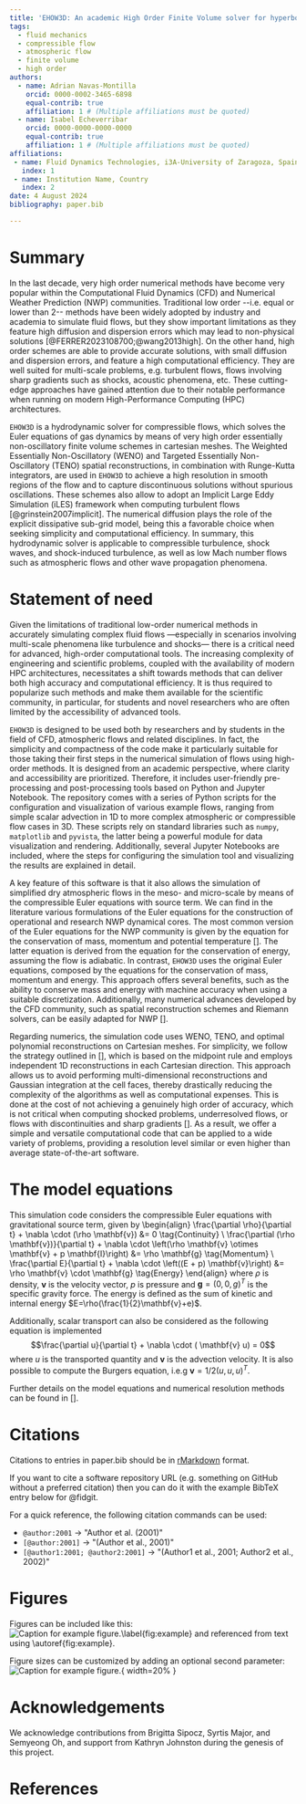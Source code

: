 ```yaml
---
title: 'EHOW3D: An academic High Order Finite Volume solver for hyperbolic problems'
tags:
  - fluid mechanics
  - compressible flow
  - atmospheric flow
  - finite volume
  - high order
authors:
  - name: Adrian Navas-Montilla
    orcid: 0000-0002-3465-6898
    equal-contrib: true
    affiliation: 1 # (Multiple affiliations must be quoted)
  - name: Isabel Echeverribar
    orcid: 0000-0000-0000-0000
    equal-contrib: true
    affiliation: 1 # (Multiple affiliations must be quoted)
affiliations:
 - name: Fluid Dynamics Technologies, i3A-University of Zaragoza, Spain
   index: 1
 - name: Institution Name, Country
   index: 2
date: 4 August 2024
bibliography: paper.bib

---
```


# Summary

In the last decade, very high order numerical methods have become very popular within the Computational Fluid Dynamics (CFD) and Numerical Weather Prediction (NWP) communities. Traditional low order --i.e. equal or lower than 2-- methods have been widely adopted by industry and academia to simulate fluid flows, but they show important limitations as they feature high diffusion and dispersion errors which may lead to non-physical solutions [@FERRER2023108700;@wang2013high]. On the other hand, high order schemes are able to provide accurate solutions, with small diffusion and dispersion errors, and feature a high computational efficiency. They are well suited for multi-scale problems, e.g. turbulent flows, flows involving sharp gradients such as shocks, acoustic phenomena, etc. These cutting-edge approaches have gained attention due to their notable performance when running on modern High-Performance Computing (HPC) architectures.


`EHOW3D` is a hydrodynamic solver for compressible flows, which solves the Euler equations of gas dynamics by means of very high order essentially non-oscillatory finite volume schemes in cartesian meshes. The Weighted Essentially Non-Oscillatory (WENO) and Targeted Essentially Non-Oscillatory (TENO) spatial reconstructions, in combination with Runge-Kutta integrators, are used in `EHOW3D` to achieve a high resolution in smooth regions of the flow and to capture discontinuous solutions without spurious oscillations. These schemes also allow to adopt an Implicit Large Eddy Simulation (iLES) framework when computing turbulent flows [@grinstein2007implicit]. The numerical diffusion plays the role of the explicit dissipative sub-grid model, being this a favorable choice when seeking simplicity and computational efficiency. In summary, this hydrodynamic solver is applicable to compressible turbulence, shock waves, and shock-induced turbulence, as well as low Mach number flows such as atmospheric flows and other wave propagation phenomena.

 

# Statement of need

Given the limitations of traditional low-order numerical methods in accurately simulating complex fluid flows —especially in scenarios involving multi-scale phenomena like turbulence and shocks— there is a critical need for advanced, high-order computational tools. The increasing complexity of engineering and scientific problems, coupled with the availability of modern HPC architectures, necessitates a shift towards methods that can deliver both high accuracy and computational efficiency. It is thus required to popularize such methods and make them available for the scientific community, in particular, for students and novel researchers who are often limited by the accessibility of advanced tools.

`EHOW3D` is designed to be used both by researchers and by students in the field of CFD, atmospheric flows and related disciplines. In fact, the simplicity and compactness of the code make it particularly suitable for those taking their first steps in the numerical simulation of flows using high-order methods. It is designed from an academic perspective, where clarity and accessibility are prioritized. Therefore, it includes user-friendly pre-processing and post-processing tools based on Python and Jupyter Notebook. The repository comes with a series of Python scripts for the configuration and visualization of various example flows, ranging from simple scalar advection in 1D to more complex atmospheric or compressible flow cases in 3D. These scripts rely on standard libraries such as `numpy`, `matplotlib` and `pyvista`, the latter being a powerful module for data visualization and rendering. Additionally, several Jupyter Notebooks are included, where the steps for configuring the simulation tool and visualizing the results are explained in detail.

A key feature of this software is that it also allows the simulation of simplified dry atmospheric flows in the meso- and micro-scale by means of the compressible Euler equations with source term. We can find in the literature various formulations of the Euler equations for the construction of operational and research NWP dynamical cores. The most common version of the Euler equations for the NWP community is given by the equation for the conservation of mass, momentum and potential temperature []. The latter equation is derived from the equation for the conservation of energy, assuming the flow is adiabatic. In contrast, `EHOW3D` uses the original Euler equations, composed by the equations for the conservation of mass, momentum and energy. This approach offers several benefits, such as the ability to conserve mass and energy with machine accuracy when using a suitable discretization. Additionally, many numerical advances developed by the CFD community, such as spatial reconstruction schemes and Riemann solvers, can be easily adapted for NWP [].

Regarding numerics, the simulation code uses WENO, TENO, and optimal polynomial reconstructions on Cartesian meshes. For simplicity, we follow the strategy outlined in [], which is based on the midpoint rule and employs independent 1D reconstructions in each Cartesian direction. This approach allows us to avoid performing multi-dimensional reconstructions and Gaussian integration at the cell faces, thereby drastically reducing the complexity of the algorithms as well as computational expenses. This is done at the cost of not achieving a genuinely high order of accuracy, which is not critical when computing shocked problems, underresolved flows, or flows with discontinuities and sharp gradients []. As a result, we offer a simple and versatile computational code that can be applied to a wide variety of problems, providing a resolution level similar or even higher than average state-of-the-art software.

# The model equations

This simulation code considers the compressible Euler equations with gravitational source term, given by
\begin{align}
\frac{\partial \rho}{\partial t} + \nabla \cdot (\rho \mathbf{v}) &= 0 \tag{Continuity} \\
\frac{\partial (\rho \mathbf{v})}{\partial t} + \nabla \cdot \left(\rho \mathbf{v} \otimes \mathbf{v} + p \mathbf{I}\right) &= \rho \mathbf{g} \tag{Momentum} \\
\frac{\partial E}{\partial t} + \nabla \cdot \left((E + p) \mathbf{v}\right) &= \rho \mathbf{v} \cdot \mathbf{g} \tag{Energy}
\end{align}
where $\rho$ is density, $\mathbf{v}$ is the velocity vector, $p$ is pressure and $\mathbf{g}=(0,0,g)^T$ is the specific gravity force. The energy is defined as  the sum of kinetic and internal energy $E=\rho(\frac{1}{2}\mathbf{v}+e)$. 

Additionally, scalar transport can also be considered as the following equation is implemented
$$\frac{\partial u}{\partial t} + \nabla \cdot ( \mathbf{v} u) = 0$$
where $u$ is the transported quantity and $\mathbf{v}$ is the advection velocity.  It is also possible to compute the Burgers equation, i.e.g $\mathbf{v}=1/2(u,u,u)^T$. 

Further details on the model equations and numerical resolution methods can be found in [].

# Citations

Citations to entries in paper.bib should be in
[rMarkdown](http://rmarkdown.rstudio.com/authoring_bibliographies_and_citations.html)
format.

If you want to cite a software repository URL (e.g. something on GitHub without a preferred
citation) then you can do it with the example BibTeX entry below for @fidgit.

For a quick reference, the following citation commands can be used:
- `@author:2001`  ->  "Author et al. (2001)"
- `[@author:2001]` -> "(Author et al., 2001)"
- `[@author1:2001; @author2:2001]` -> "(Author1 et al., 2001; Author2 et al., 2002)"

# Figures

Figures can be included like this:
![Caption for example figure.\label{fig:example}](figure.png)
and referenced from text using \autoref{fig:example}.

Figure sizes can be customized by adding an optional second parameter:
![Caption for example figure.](figure.png){ width=20% }

# Acknowledgements

We acknowledge contributions from Brigitta Sipocz, Syrtis Major, and Semyeong
Oh, and support from Kathryn Johnston during the genesis of this project.

# References